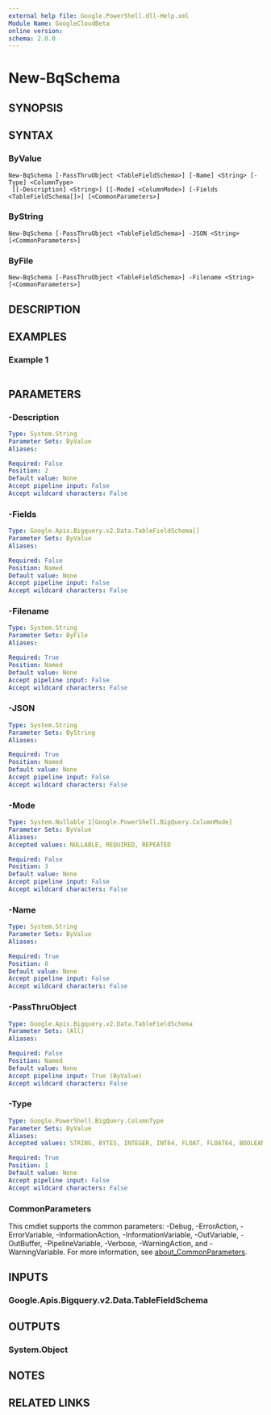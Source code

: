 ```yaml
---
external help file: Google.PowerShell.dll-Help.xml
Module Name: GoogleCloudBeta
online version:
schema: 2.0.0
---
```


# New-BqSchema

## SYNOPSIS


## SYNTAX

### ByValue
```
New-BqSchema [-PassThruObject <TableFieldSchema>] [-Name] <String> [-Type] <ColumnType>
 [[-Description] <String>] [[-Mode] <ColumnMode>] [-Fields <TableFieldSchema[]>] [<CommonParameters>]
```

### ByString
```
New-BqSchema [-PassThruObject <TableFieldSchema>] -JSON <String> [<CommonParameters>]
```

### ByFile
```
New-BqSchema [-PassThruObject <TableFieldSchema>] -Filename <String> [<CommonParameters>]
```

## DESCRIPTION


## EXAMPLES

### Example 1
```powershell

```



## PARAMETERS

### -Description


```yaml
Type: System.String
Parameter Sets: ByValue
Aliases:

Required: False
Position: 2
Default value: None
Accept pipeline input: False
Accept wildcard characters: False
```

### -Fields


```yaml
Type: Google.Apis.Bigquery.v2.Data.TableFieldSchema[]
Parameter Sets: ByValue
Aliases:

Required: False
Position: Named
Default value: None
Accept pipeline input: False
Accept wildcard characters: False
```

### -Filename


```yaml
Type: System.String
Parameter Sets: ByFile
Aliases:

Required: True
Position: Named
Default value: None
Accept pipeline input: False
Accept wildcard characters: False
```

### -JSON


```yaml
Type: System.String
Parameter Sets: ByString
Aliases:

Required: True
Position: Named
Default value: None
Accept pipeline input: False
Accept wildcard characters: False
```

### -Mode


```yaml
Type: System.Nullable`1[Google.PowerShell.BigQuery.ColumnMode]
Parameter Sets: ByValue
Aliases:
Accepted values: NULLABLE, REQUIRED, REPEATED

Required: False
Position: 3
Default value: None
Accept pipeline input: False
Accept wildcard characters: False
```

### -Name


```yaml
Type: System.String
Parameter Sets: ByValue
Aliases:

Required: True
Position: 0
Default value: None
Accept pipeline input: False
Accept wildcard characters: False
```

### -PassThruObject


```yaml
Type: Google.Apis.Bigquery.v2.Data.TableFieldSchema
Parameter Sets: (All)
Aliases:

Required: False
Position: Named
Default value: None
Accept pipeline input: True (ByValue)
Accept wildcard characters: False
```

### -Type


```yaml
Type: Google.PowerShell.BigQuery.ColumnType
Parameter Sets: ByValue
Aliases:
Accepted values: STRING, BYTES, INTEGER, INT64, FLOAT, FLOAT64, BOOLEAN, BOOL, TIMESTAMP, DATE, TIME, DATETIME, RECORD, STRUCT

Required: True
Position: 1
Default value: None
Accept pipeline input: False
Accept wildcard characters: False
```

### CommonParameters
This cmdlet supports the common parameters: -Debug, -ErrorAction, -ErrorVariable, -InformationAction, -InformationVariable, -OutVariable, -OutBuffer, -PipelineVariable, -Verbose, -WarningAction, and -WarningVariable. For more information, see [about_CommonParameters](http://go.microsoft.com/fwlink/?LinkID=113216).

## INPUTS

### Google.Apis.Bigquery.v2.Data.TableFieldSchema

## OUTPUTS

### System.Object
## NOTES

## RELATED LINKS

